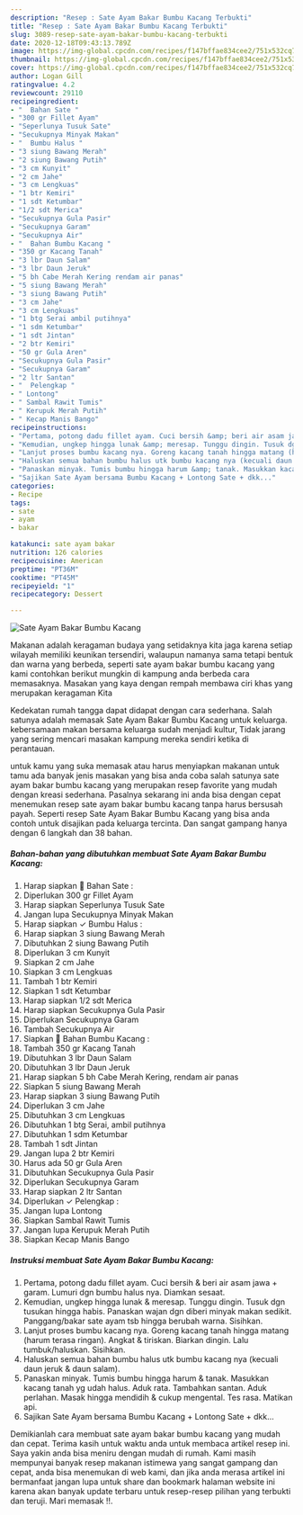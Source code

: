 ```yaml
---
description: "Resep : Sate Ayam Bakar Bumbu Kacang Terbukti"
title: "Resep : Sate Ayam Bakar Bumbu Kacang Terbukti"
slug: 3089-resep-sate-ayam-bakar-bumbu-kacang-terbukti
date: 2020-12-18T09:43:13.789Z
image: https://img-global.cpcdn.com/recipes/f147bffae834cee2/751x532cq70/sate-ayam-bakar-bumbu-kacang-foto-resep-utama.jpg
thumbnail: https://img-global.cpcdn.com/recipes/f147bffae834cee2/751x532cq70/sate-ayam-bakar-bumbu-kacang-foto-resep-utama.jpg
cover: https://img-global.cpcdn.com/recipes/f147bffae834cee2/751x532cq70/sate-ayam-bakar-bumbu-kacang-foto-resep-utama.jpg
author: Logan Gill
ratingvalue: 4.2
reviewcount: 29110
recipeingredient:
- "  Bahan Sate "
- "300 gr Fillet Ayam"
- "Seperlunya Tusuk Sate"
- "Secukupnya Minyak Makan"
- "  Bumbu Halus "
- "3 siung Bawang Merah"
- "2 siung Bawang Putih"
- "3 cm Kunyit"
- "2 cm Jahe"
- "3 cm Lengkuas"
- "1 btr Kemiri"
- "1 sdt Ketumbar"
- "1/2 sdt Merica"
- "Secukupnya Gula Pasir"
- "Secukupnya Garam"
- "Secukupnya Air"
- "  Bahan Bumbu Kacang "
- "350 gr Kacang Tanah"
- "3 lbr Daun Salam"
- "3 lbr Daun Jeruk"
- "5 bh Cabe Merah Kering rendam air panas"
- "5 siung Bawang Merah"
- "3 siung Bawang Putih"
- "3 cm Jahe"
- "3 cm Lengkuas"
- "1 btg Serai ambil putihnya"
- "1 sdm Ketumbar"
- "1 sdt Jintan"
- "2 btr Kemiri"
- "50 gr Gula Aren"
- "Secukupnya Gula Pasir"
- "Secukupnya Garam"
- "2 ltr Santan"
- "  Pelengkap "
- " Lontong"
- " Sambal Rawit Tumis"
- " Kerupuk Merah Putih"
- " Kecap Manis Bango"
recipeinstructions:
- "Pertama, potong dadu fillet ayam. Cuci bersih &amp; beri air asam jawa + garam. Lumuri dgn bumbu halus nya. Diamkan sesaat."
- "Kemudian, ungkep hingga lunak &amp; meresap. Tunggu dingin. Tusuk dgn tusukan hingga habis. Panaskan wajan dgn diberi minyak makan sedikit. Panggang/bakar sate ayam tsb hingga berubah warna. Sisihkan."
- "Lanjut proses bumbu kacang nya. Goreng kacang tanah hingga matang (harum terasa ringan). Angkat &amp; tiriskan. Biarkan dingin. Lalu tumbuk/haluskan. Sisihkan."
- "Haluskan semua bahan bumbu halus utk bumbu kacang nya (kecuali daun jeruk &amp; daun salam)."
- "Panaskan minyak. Tumis bumbu hingga harum &amp; tanak. Masukkan kacang tanah yg udah halus. Aduk rata. Tambahkan santan. Aduk perlahan. Masak hingga mendidih &amp; cukup mengental. Tes rasa. Matikan api."
- "Sajikan Sate Ayam bersama Bumbu Kacang + Lontong Sate + dkk..."
categories:
- Recipe
tags:
- sate
- ayam
- bakar

katakunci: sate ayam bakar 
nutrition: 126 calories
recipecuisine: American
preptime: "PT36M"
cooktime: "PT45M"
recipeyield: "1"
recipecategory: Dessert

---
```



![Sate Ayam Bakar Bumbu Kacang](https://img-global.cpcdn.com/recipes/f147bffae834cee2/751x532cq70/sate-ayam-bakar-bumbu-kacang-foto-resep-utama.jpg)

Makanan adalah keragaman budaya yang setidaknya kita jaga karena setiap wilayah memiliki keunikan tersendiri, walaupun namanya sama tetapi bentuk dan warna yang berbeda, seperti sate ayam bakar bumbu kacang yang kami contohkan berikut mungkin di kampung anda berbeda cara memasaknya. Masakan yang kaya dengan rempah membawa ciri khas yang merupakan keragaman Kita



Kedekatan rumah tangga dapat didapat dengan cara sederhana. Salah satunya adalah memasak Sate Ayam Bakar Bumbu Kacang untuk keluarga. kebersamaan makan bersama keluarga sudah menjadi kultur, Tidak jarang yang sering mencari masakan kampung mereka sendiri ketika di perantauan.

untuk kamu yang suka memasak atau harus menyiapkan makanan untuk tamu ada banyak jenis masakan yang bisa anda coba salah satunya sate ayam bakar bumbu kacang yang merupakan resep favorite yang mudah dengan kreasi sederhana. Pasalnya sekarang ini anda bisa dengan cepat menemukan resep sate ayam bakar bumbu kacang tanpa harus bersusah payah.
Seperti resep Sate Ayam Bakar Bumbu Kacang yang bisa anda contoh untuk disajikan pada keluarga tercinta. Dan sangat gampang hanya dengan 6 langkah dan 38 bahan.


<!--inarticleads1-->

##### Bahan-bahan yang dibutuhkan membuat Sate Ayam Bakar Bumbu Kacang:

1. Harap siapkan  🍢 Bahan Sate :
1. Diperlukan 300 gr Fillet Ayam
1. Harap siapkan Seperlunya Tusuk Sate
1. Jangan lupa Secukupnya Minyak Makan
1. Harap siapkan  ✓ Bumbu Halus :
1. Harap siapkan 3 siung Bawang Merah
1. Dibutuhkan 2 siung Bawang Putih
1. Diperlukan 3 cm Kunyit
1. Siapkan 2 cm Jahe
1. Siapkan 3 cm Lengkuas
1. Tambah 1 btr Kemiri
1. Siapkan 1 sdt Ketumbar
1. Harap siapkan 1/2 sdt Merica
1. Harap siapkan Secukupnya Gula Pasir
1. Diperlukan Secukupnya Garam
1. Tambah Secukupnya Air
1. Siapkan  🍢 Bahan Bumbu Kacang :
1. Tambah 350 gr Kacang Tanah
1. Dibutuhkan 3 lbr Daun Salam
1. Dibutuhkan 3 lbr Daun Jeruk
1. Harap siapkan 5 bh Cabe Merah Kering, rendam air panas
1. Siapkan 5 siung Bawang Merah
1. Harap siapkan 3 siung Bawang Putih
1. Diperlukan 3 cm Jahe
1. Dibutuhkan 3 cm Lengkuas
1. Dibutuhkan 1 btg Serai, ambil putihnya
1. Dibutuhkan 1 sdm Ketumbar
1. Tambah 1 sdt Jintan
1. Jangan lupa 2 btr Kemiri
1. Harus ada 50 gr Gula Aren
1. Dibutuhkan Secukupnya Gula Pasir
1. Diperlukan Secukupnya Garam
1. Harap siapkan 2 ltr Santan
1. Diperlukan  ✓ Pelengkap :
1. Jangan lupa  Lontong
1. Siapkan  Sambal Rawit Tumis
1. Jangan lupa  Kerupuk Merah Putih
1. Siapkan  Kecap Manis Bango




<!--inarticleads2-->

##### Instruksi membuat  Sate Ayam Bakar Bumbu Kacang:

1. Pertama, potong dadu fillet ayam. Cuci bersih &amp; beri air asam jawa + garam. Lumuri dgn bumbu halus nya. Diamkan sesaat.
1. Kemudian, ungkep hingga lunak &amp; meresap. Tunggu dingin. Tusuk dgn tusukan hingga habis. Panaskan wajan dgn diberi minyak makan sedikit. Panggang/bakar sate ayam tsb hingga berubah warna. Sisihkan.
1. Lanjut proses bumbu kacang nya. Goreng kacang tanah hingga matang (harum terasa ringan). Angkat &amp; tiriskan. Biarkan dingin. Lalu tumbuk/haluskan. Sisihkan.
1. Haluskan semua bahan bumbu halus utk bumbu kacang nya (kecuali daun jeruk &amp; daun salam).
1. Panaskan minyak. Tumis bumbu hingga harum &amp; tanak. Masukkan kacang tanah yg udah halus. Aduk rata. Tambahkan santan. Aduk perlahan. Masak hingga mendidih &amp; cukup mengental. Tes rasa. Matikan api.
1. Sajikan Sate Ayam bersama Bumbu Kacang + Lontong Sate + dkk...




Demikianlah cara membuat sate ayam bakar bumbu kacang yang mudah dan cepat. Terima kasih untuk waktu anda untuk membaca artikel resep ini. Saya yakin anda bisa meniru dengan mudah di rumah. Kami masih mempunyai banyak resep makanan istimewa yang sangat gampang dan cepat, anda bisa menemukan di web kami, dan jika anda merasa artikel ini bermanfaat jangan lupa untuk share dan bookmark halaman website ini karena akan banyak update terbaru untuk resep-resep pilihan yang terbukti dan teruji. Mari memasak !!. 
